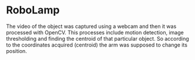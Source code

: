 # RoboLamp
The video of the object was captured using a webcam and then it was processed with OpenCV. This processes include motion detection, image thresholding and finding the centroid of that particular object. So according to the coordinates acquired (centroid) the arm was supposed to change its position.
